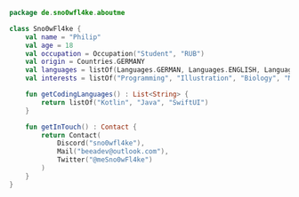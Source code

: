 ```kotlin
package de.sno0wfl4ke.aboutme

class Sno0wFl4ke {
    val name = "Philip"
    val age = 18
    val occupation = Occupation("Student", "RUB")
    val origin = Countries.GERMANY
    val languages = listOf(Languages.GERMAN, Languages.ENGLISH, Languages.FRENCH, Languages.NORWEGIAN)
    val interests = listOf("Programming", "Illustration", "Biology", "Music", "Cooking")

    fun getCodingLanguages() : List<String> {
        return listOf("Kotlin", "Java", "SwiftUI")
    }

    fun getInTouch() : Contact {
        return Contact(
            Discord("sno0wfl4ke"),
            Mail("beeadev@outlook.com"),
            Twitter("@meSno0wFl4ke")
        )
    }
}
```

<!---
Sno0wFl4ke/Sno0wFl4ke is a ✨ special ✨ repository because its `README.md` (this file) appears on your GitHub profile.
You can click the Preview link to take a look at your changes.
--->
